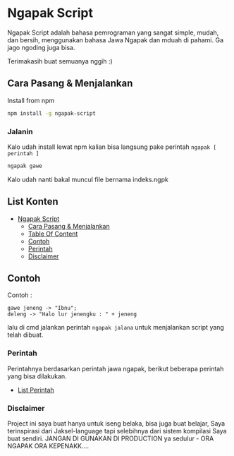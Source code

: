 # Ngapak Script

Ngapak Script adalah bahasa pemrograman yang sangat simple, mudah, dan bersih, menggunakan bahasa Jawa Ngapak dan mduah di pahami. Ga jago ngoding juga bisa.

Terimakasih buat semuanya nggih :)

## Cara Pasang & Menjalankan

Install from npm
```bash
npm install -g ngapak-script
```

### Jalanin

Kalo udah install lewat npm kalian bisa langsung pake perintah `ngapak [ perintah ]`

```bash
ngapak gawe
```

Kalo udah nanti bakal muncul file bernama indeks.ngpk

## List Konten

* [Ngapak Script](#ngapak-script)
   * [Cara Pasang &amp; Menjalankan](#cara-pasang--menjalankan)
   * [Table Of Content](#list-konten)
   * [Contoh](#contoh)
   * [Perintah](#perintah)
  * [Disclaimer](#disclaimer)

## Contoh 

Contoh : 

```
gawe jeneng -> "Ibnu";
deleng -> "Halo lur jenengku : " + jeneng
```

lalu di cmd jalankan perintah `ngapak jalana` untuk menjalankan script yang telah dibuat.

### Perintah

Perintahnya berdasarkan perintah jawa ngapak, berikut beberapa perintah yang bisa dilakukan.

- [List Perintah](Command.md)

### Disclaimer

Project ini saya buat hanya untuk iseng belaka, bisa juga buat belajar, Saya terinspirasi dari Jaksel-language tapi selebihnya dari sistem kompilasi Saya buat sendiri. JANGAN DI GUNAKAN DI PRODUCTION ya sedulur - ORA NGAPAK ORA KEPENAKK....
